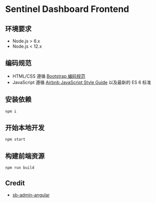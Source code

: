 # Sentinel Dashboard Frontend

## 环境要求

- Node.js > 6.x
- Node.js < 12.x

## 编码规范

- HTML/CSS 遵循 [Bootstrap 编码规范](https://codeguide.bootcss.com/)
- JavaScript 遵循 [Airbnb JavaScript Style Guide](https://github.com/airbnb/javascript/tree/es5-deprecated/es5) 以及最新的 ES 6 标准

## 安装依赖

```
npm i
```

## 开始本地开发

```
npm start
```

## 构建前端资源

```
npm run build
```

## Credit

- [sb-admin-angular](https://github.com/start-angular/sb-admin-angular)